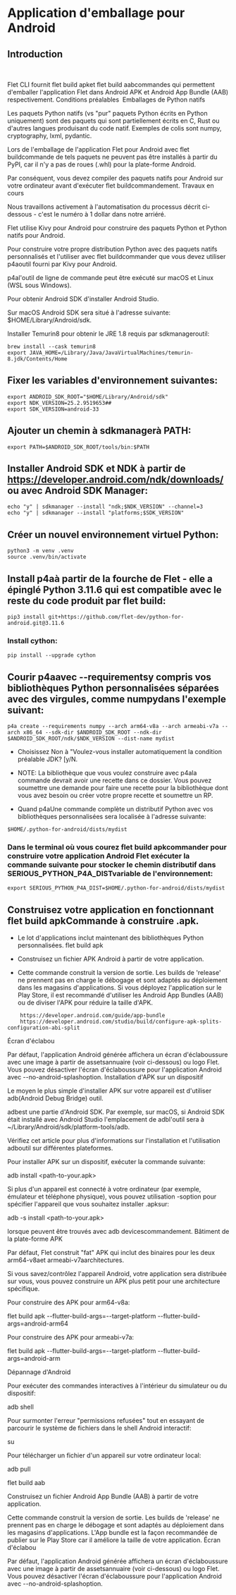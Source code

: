 # Application d'emballage pour Android
## Introduction
​

Flet CLI fournit flet build apket flet build aabcommandes qui permettent d'emballer l'application Flet dans Android APK et Android App Bundle (AAB) respectivement.
Conditions préalables
​
Emballages de Python natifs

Les paquets Python natifs (vs "pur" paquets Python écrits en Python uniquement) sont des paquets qui sont partiellement écrits en C, Rust ou d'autres langues produisant du code natif. Exemples de colis sont numpy, cryptography, lxml, pydantic.

Lors de l'emballage de l'application Flet pour Android avec flet buildcommande de tels paquets ne peuvent pas être installés à partir du PyPI, car il n'y a pas de roues (.whl) pour la plate-forme Android.

Par conséquent, vous devez compiler des paquets natifs pour Android sur votre ordinateur avant d'exécuter flet buildcommandement.
Travaux en cours

Nous travaillons activement à l'automatisation du processus décrit ci-dessous - c'est le numéro à 1 dollar dans notre arriéré.

Flet utilise Kivy pour Android pour construire des paquets Python et Python natifs pour Android.

Pour construire votre propre distribution Python avec des paquets natifs personnalisés et l'utiliser avec flet buildcommander que vous devez utiliser p4aoutil fourni par Kivy pour Android.

p4al'outil de ligne de commande peut être exécuté sur macOS et Linux (WSL sous Windows).

Pour obtenir Android SDK d'installer Android Studio.

Sur macOS Android SDK sera situé à l'adresse suivante: $HOME/Library/Android/sdk.

Installer Temurin8 pour obtenir le JRE 1.8 requis par sdkmanageroutil:

```
brew install --cask temurin8
export JAVA_HOME=/Library/Java/JavaVirtualMachines/temurin-8.jdk/Contents/Home
````

## Fixer les variables d'environnement suivantes:

```
export ANDROID_SDK_ROOT="$HOME/Library/Android/sdk"
export NDK_VERSION=25.2.9519653##
export SDK_VERSION=android-33
````

## Ajouter un chemin à sdkmanagerà PATH:
```
export PATH=$ANDROID_SDK_ROOT/tools/bin:$PATH
````


## Installer Android SDK et NDK à partir de https://developer.android.com/ndk/downloads/ ou avec Android SDK Manager:

```
echo "y" | sdkmanager --install "ndk;$NDK_VERSION" --channel=3
echo "y" | sdkmanager --install "platforms;$SDK_VERSION"
```

## Créer un nouvel environnement virtuel Python:

```
python3 -m venv .venv
source .venv/bin/activate
```

## Install p4aà partir de la fourche de Flet - elle a épinglé Python 3.11.6 qui est compatible avec le reste du code produit par flet build:

```
pip3 install git+https://github.com/flet-dev/python-for-android.git@3.11.6
````

### Install cython:
```
pip install --upgrade cython
````

## Courir p4aavec --requirementsy compris vos bibliothèques Python personnalisées séparées avec des virgules, comme numpydans l'exemple suivant:

```
p4a create --requirements numpy --arch arm64-v8a --arch armeabi-v7a --arch x86_64 --sdk-dir $ANDROID_SDK_ROOT --ndk-dir $ANDROID_SDK_ROOT/ndk/$NDK_VERSION --dist-name mydist
````

- Choisissez Non à "Voulez-vous installer automatiquement la condition préalable JDK? [y/N.

- NOTE: La bibliothèque que vous voulez construire avec p4ala commande devrait avoir une recette dans ce dossier. Vous pouvez soumettre une demande pour faire une recette pour la bibliothèque dont vous avez besoin ou créer votre propre recette et soumettre un RP.

- Quand p4aUne commande complète un distributif Python avec vos bibliothèques personnalisées sera localisée à l'adresse suivante:

```
$HOME/.python-for-android/dists/mydist
````


### Dans le terminal où vous courez flet build apkcommander pour construire votre application Android Flet exécuter la commande suivante pour stocker le chemin distributif dans SERIOUS_PYTHON_P4A_DISTvariable de l'environnement:

```
export SERIOUS_PYTHON_P4A_DIST=$HOME/.python-for-android/dists/mydist
```

## Construisez votre application en fonctionnant flet build apkCommande à construire .apk.

- Le lot d'applications inclut maintenant des bibliothèques Python personnalisées.
flet build apk

- Construisez un fichier APK Android à partir de votre application.

- Cette commande construit la version de sortie. Les builds de 'release' ne prennent pas en charge le débogage et sont adaptés au déploiement dans les magasins d'applications. Si vous déployez l'application sur le Play Store, il est recommandé d'utiliser les Android App Bundles (AAB) ou de diviser l'APK pour réduire la taille d'APK.
```
    https://developer.android.com/guide/app-bundle
    https://developer.android.com/studio/build/configure-apk-splits-configuration-abi-split
````

Écran d'éclabou
​

Par défaut, l'application Android générée affichera un écran d'éclaboussure avec une image à partir de assetsannuaire (voir ci-dessous) ou logo Flet. Vous pouvez désactiver l'écran d'éclaboussure pour l'application Android avec --no-android-splashoption.
Installation d'APK sur un dispositif
​

Le moyen le plus simple d'installer APK sur votre appareil est d'utiliser adb(Android Debug Bridge) outil.

adbest une partie d'Android SDK. Par exemple, sur macOS, si Android SDK était installé avec Android Studio l'emplacement de adbl'outil sera à ~/Library/Android/sdk/platform-tools/adb.

Vérifiez cet article pour plus d'informations sur l'installation et l'utilisation adboutil sur différentes plateformes.

Pour installer APK sur un dispositif, exécuter la commande suivante:

adb install <path-to-your.apk>

Si plus d'un appareil est connecté à votre ordinateur (par exemple, émulateur et téléphone physique), vous pouvez utilisation -soption pour spécifier l'appareil que vous souhaitez installer .apksur:

adb -s <device> install <path-to-your.apk>

lorsque <device>peuvent être trouvés avec adb devicescommandement.
Bâtiment de la plate-forme APK
​

Par défaut, Flet construit "fat" APK qui inclut des binaires pour les deux arm64-v8aet armeabi-v7aarchitectures.

Si vous savez/contrôlez l'appareil Android, votre application sera distribuée sur vous, vous pouvez construire un APK plus petit pour une architecture spécifique.

Pour construire des APK pour arm64-v8a:

flet build apk --flutter-build-args=--target-platform --flutter-build-args=android-arm64

Pour construire des APK pour armeabi-v7a:

flet build apk --flutter-build-args=--target-platform --flutter-build-args=android-arm

Dépannage d'Android
​

Pour exécuter des commandes interactives à l'intérieur du simulateur ou du dispositif:

adb shell

Pour surmonter l'erreur "permissions refusées" tout en essayant de parcourir le système de fichiers dans le shell Android interactif:

su

Pour télécharger un fichier d'un appareil sur votre ordinateur local:

adb pull <device-path> <local-path>

flet build aab

Construisez un fichier Android App Bundle (AAB) à partir de votre application.

Cette commande construit la version de sortie. Les builds de 'release' ne prennent pas en charge le débogage et sont adaptés au déploiement dans les magasins d'applications. L'App bundle est la façon recommandée de publier sur le Play Store car il améliore la taille de votre application.
Écran d'éclabou
​

Par défaut, l'application Android générée affichera un écran d'éclaboussure avec une image à partir de assetsannuaire (voir ci-dessous) ou logo Flet. Vous pouvez désactiver l'écran d'éclaboussure pour l'application Android avec --no-android-splashoption.